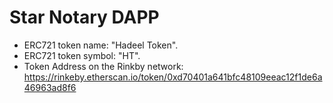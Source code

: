 # Star Notary DAPP
- ERC721 token name: "Hadeel Token".
- ERC721 token symbol: "HT".
- Token Address on the Rinkby network: https://rinkeby.etherscan.io/token/0xd70401a641bfc48109eeac12f1de6a46963ad8f6